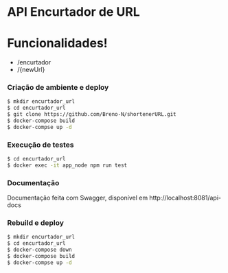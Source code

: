 # API Encurtador de URL

# Funcionalidades!

-   /encurtador
-   /{newUrl}

### Criação de ambiente e deploy

```sh
$ mkdir encurtador_url
$ cd encurtador_url
$ git clone https://github.com/Breno-N/shortenerURL.git
$ docker-compose build
$ docker-compse up -d
```

### Execução de testes

```sh
$ cd encurtador_url
$ docker exec -it app_node npm run test
```

### Documentação

Documentação feita com Swagger, disponível em http://localhost:8081/api-docs

### Rebuild e deploy
```sh
$ mkdir encurtador_url
$ cd encurtador_url
$ docker-compose down
$ docker-compose build
$ docker-compse up -d
```
